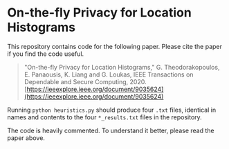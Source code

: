 # On-the-fly Privacy for Location Histograms
This repository contains code for the following paper. Please cite the paper if you find the code useful.

   > "On-the-fly Privacy for Location Histograms," 
   > G. Theodorakopoulos, E. Panaousis, K. Liang and G. Loukas,
   > IEEE Transactions on Dependable and Secure Computing, 2020.
   > [https://ieeexplore.ieee.org/document/9035624](https://ieeexplore.ieee.org/document/9035624)

Running `python heuristics.py` should produce four `.txt` files, identical in names and contents to the four `*_results.txt` files in the repository.

The code is heavily commented. To understand it better, please read the paper above.
